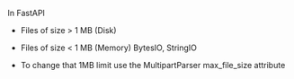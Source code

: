 In  FastAPI
- Files of size > 1 MB (Disk)
- Files of size < 1 MB (Memory)  BytesIO, StringIO

- To change that 1MB limit use the MultipartParser max_file_size attribute
